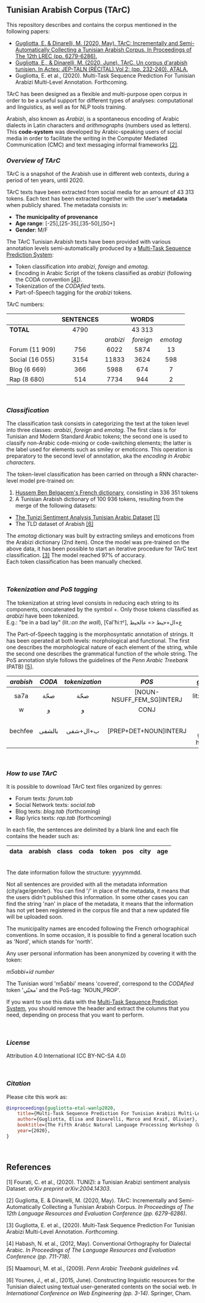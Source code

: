 ## Tunisian Arabish Corpus (TArC)

This repository describes and contains the corpus mentioned in the following papers: 

* [Gugliotta, E. & Dinarelli, M. (2020, May). TArC: Incrementally and Semi-Automatically Collecting a Tunisian Arabish Corpus. In Proceedings of The 12th LREC (pp. 6279-6286).](https://www.aclweb.org/anthology/2020.lrec-1.770/)
* [Gugliotta, E., & Dinarelli, M. (2020, June). TArC. Un corpus d'arabish tunisien. In Actes: JEP-TALN (RÉCITAL).Vol 2: (pp. 232-240). ATALA.](https://hal.archives-ouvertes.fr/hal-02784772/)
* Gugliotta, E. et al., (2020). Multi-Task Sequence Prediction For Tunisian Arabizi Multi-Level Annotation. Forthcoming.

TArC has been designed as a flexible and multi-purpose open corpus in order to be a useful support for different types of analyses: computational and linguistics, as well as for NLP tools training. 

Arabish, also known as *Arabizi*, is a spontaneous encoding of Arabic dialects in Latin characters and *arithmographs* (numbers used as letters). This **code-system** was developed by Arabic-speaking users of social media in order to facilitate the writing in the Computer Mediated Communication (CMC) and text messaging informal frameworks [[2]](#2).

<!-- - TArC is thus the result of a multidisciplinary work with a hybrid approach based on : 
* dialectological research questions 
* corpus linguistic criteria 
  * Text mode: informal writing 
  * Text *genre*: social media (forums, blogs, social network, rap lyric) 
  * Domain: CMC
  * Language: Tunisian encoded in Arabish
  * Location & Publication date: extracted together with the texts metadata
* deep learning techniques  -->

### *Overview of TArC*

TArC is a snapshot of the Arabish use in different web contexts, during a period of ten years, until 2020. 

TArC texts have been  extracted from social media for an amount of 43 313 tokens. Each text has been extracted together with the user's **metadata** when publicly shared. 
The metadata consists in: 
* **The municipality of provenance**
* **Age range**: [-25],[25-35],[35-50],[50+]
* **Gender**: M/F 

The TArC Tunisian Arabish texts have been provided with various annotation levels semi-automatically produced by a [Multi-Task Sequence Prediction System](https://gricad-gitlab.univ-grenoble-alpes.fr/dinarelm/tarc-multi-task-system): 

* Token classification into *arabizi*, *foreign* and *emotag*. 
* Encoding in Arabic Script of the tokens classified as *arabizi* (following the CODA convention [[4]](#4)).
* Tokenization of the *CODAfied* texts.
* Part-of-Speech tagging for the *arabizi* tokens.

TArC numbers:

|               |**SENTENCES**|         |**WORDS**|         |
|:--------------|:-----------:|:-------:|:-------:|:-------:|
|**TOTAL**      |   4790      |         |  43 313 |         |
|               |             |*arabizi*|*foreign*|*emotag* |
|Forum (11 909) | 756         |6022     |5874     |13       |
|Social (16 055)| 3154        |11833    |3624     |598      |
|Blog (6 669)   | 366         |5988     |674      |7        |
|Rap (8 680)    | 514         |7734     |944      |2        |

<br />

### *Classification* 
<!-- classificationRepositiryWhenThereWillBeOne -->
The classification task consists in categorizing the text at the token level into three classes: *arabizi*, *foreign* and *emotag*. The first class is for Tunisian and Modern Standard Arabic tokens; the second one is used to classify non-Arabic code-mixing or code-switching elements; the latter is the label used for elements such as smiley or emoticons. This operation is preparatory to the second level of annotation, aka the *encoding in Arabic characters*.

The token-level classification has been carried on through a RNN character-level model pre-trained on: 
1.    [Hussem Ben Belgacem's French dictionary](https://github.com/hbenbel/French-Dictionary), consisting in 336 351 tokens
2.    A Tunisian Arabish dictionary of 100 936 tokens, resulting from the merge of the following datasets: 
* [The Tunizi Sentiment Analysis Tunisian Arabic Dataset](https://github.com/chaymafourati/TUNIZI-Sentiment-Analysis-Tunisian-Arabizi-Dataset) [[1]](#1)  
* The TLD dataset of Arabish [[6]](#6)

The *emotag* dictionary was built by extracting smileys and emoticons from the Arabizi dictionary (2nd item).
Once the model was pre-trained on the above data, it has been possible to start an iterative procedure for TArC text classification. [[3]](#3) The model reached 97% of accuracy.   
Each token classification has been manually checked. 


<br />

### *Tokenization and PoS tagging*
The tokenization at string level consists in reducing each string to its components, concatenated by the symbol +. Only those tokens classified as *arabizi* have been tokenized.
<br />
E.g.: "be in a bad lay" (lit.:*on the wall*), [ʕal'ħiːtˤ], ع+ال+حيط <= عالحيط

The Part-of-Speech tagging is the morphosyntatic annotation of strings. It has been operated at both levels: morphological and functional. The first one describes the morphological nature of each element of the string, while the second one describes the grammatical function of the whole string. 
The PoS annotation style follows the guidelines of the *Penn Arabic Treebank* (PATB) [[5]](#5). 

| *arabish* | *CODA* | *tokenization* | *POS*                    |*gloss*|
|:---------:|:------:|:--------------:|:------------------------:|:----:|
| sa7a	    |	صحّة      |  صحّة       |[NOUN-NSUFF_FEM_SG]INTERJ | lit:health |
| w	        |	و    |    و           |CONJ                      | and    |
| bechfee	|بالشفى |ب+ال+شفى         |[PREP+DET+NOUN]INTERJ     |  lit:to your good health |

<br />

### *How to use TArC*

It is possible to download TArC text files organized by genres: 

* Forum texts: *forum.tab*
* Social Network texts: *social.tab*
* Blog texts: *blog.tab* (forthcoming)
* Rap lyrics texts: *rap.tab* (forthcoming)


In each file, the sentences are delimited by a blank line and each file contains the header such as: 


|data|arabish|class|coda|token|pos|city|age|
|:--:|:-----:|:--:|:---:|:---:|:-:|:--:|:-:|

\
The date information follow the structure: yyyymmdd. 

Not all sentences are provided with all the metadata information (city/age/gender). You can find '/' in place of the metadata, it means that the users didn't published this information. In some other cases you can find the string 'nan' in place of the metadata, it means that the information has not yet been registered in the corpus file and that a new updated file will be uploaded soon. 

The municipality names are encoded following the French orhographical conventions. In some occasion, it is possible to find a general location such as 'Nord', which stands for 'north'. 

Any user personal information has been anonymized by covering it with the token: 

*m5abbi+id number*

The Tunisian word 'm5abbi' means 'covered', correspond to the *CODAfied* token 'مخبّي' and the PoS-tag: 'NOUN_PROP'.  

If you want to use this data with the [Multi-Task Sequence Prediction System](https://gricad-gitlab.univ-grenoble-alpes.fr/dinarelm/tarc-multi-task-system), you should remove the header and extract the columns that you need, depending on process that you want to perform. 

<br />

### *License*

Attribution 4.0 International (CC BY-NC-SA 4.0) 

<br />

### *Citation* 

Please cite this work as: 

````bibtex
@inproceedings{gugliotta-etal-wanlp2020, 
    title={Multi-Task Sequence Prediction For Tunisian Arabizi Multi-Level Annotation}, 
    author={Gugliotta, Elisa and Dinarelli, Marco and Kraif, Olivier}, 
    booktitle={The Fifth Arabic Natural Language Processing Workshop (WANLP)}, 
    year={2020},
}

````


<br />

## References 

<a id="1">[1]<a/>
Fourati, C. et al., (2020). TUNIZI: a Tunisian Arabizi sentiment analysis Dataset. *arXiv preprint arXiv:2004.14303*.

<a id="2">[2]<a/>
Gugliotta, E. & Dinarelli, M. (2020, May). TArC: Incrementally and Semi-Automatically Collecting a Tunisian Arabish Corpus. *In Proceedings of The 12th Language Resources and Evaluation Conference (pp. 6279-6286)*.

<a id="3">[3]<a/>
Gugliotta, E. et al., (2020). Multi-Task Sequence Prediction For Tunisian Arabizi Multi-Level Annotation. *Forthcoming*. 

<a id="4">[4]<a/>
Habash, N. et al., (2012, May). Conventional Orthography for Dialectal Arabic. *In Proceedings of The Language Resources and Evaluation Conference (pp. 711-718)*.

<a id="5">[5]<a/>
Maamouri, M. et al., (2009). *Penn Arabic Treebank guidelines v4.*

<a id="6">[6]<a/>
Younes, J., et al., (2015, June). Constructing linguistic resources for the Tunisian dialect using textual user-generated contents on the social web. *In International Conference on Web Engineering (pp. 3-14)*. Springer, Cham.